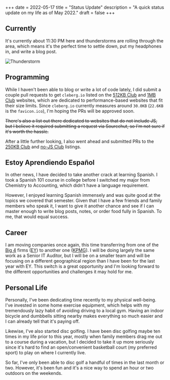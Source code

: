 +++
date = 2022-05-17
title = "Status Update"
description = "A quick status update on my life as of May 2022."
draft = false
+++

## Currently

It's currently about 11:30 PM here and thunderstorms are rolling through the
area, which means it's the perfect time to settle down, put my headphones in,
and write a blog post.

![Thunderstorm](https://img.cleberg.io/blog/20220517-status-update/thunderstorm.jpg)

## Programming

While I haven't been able to blog or write a lot of code lately, I did submit a
couple pull requests to get `cleberg.io` listed on the
[512KB Club](https://512kb.club/) and [1MB Club](https://1mb.club/) websites,
which are dedicated to performance-based websites that fit their size limits.
Since `cleberg.io` currently measures around `30.0KB` (`22.6KB` is the
`favicon.ico`), I'm hoping the PRs will be approved soon.

~~There's also a list out there dedicated to websites that do not include JS,
but I believe it required submitting a request via Sourcehut, so I'm not sure if
it's worth the hassle.~~

After a little further looking, I also went ahead and submitted PRs to the
[250KB Club](https://250kb.club/) and [no-JS Club](https://no-js.club/)
listings.

## Estoy Aprendiendo Español

In other news, I have decided to take another crack at learning Spanish. I took
a Spanish 101 course in college before I switched my major from Chemistry to
Accounting, which didn't have a language requirement.

However, I enjoyed learning Spanish immensely and was quite good at the topics
we covered that semester. Given that I have a few friends and family members who
speak it, I want to give it another chance and see if I can master enough to
write blog posts, notes, or order food fully in Spanish. To me, that would equal
success.

## Career

I am moving companies once again, this time transferring from one of the
[Big 4](https://en.wikipedia.org/wiki/Big_Four_accounting_firms) firms
([EY](https://en.wikipedia.org/wiki/Ernst_%26_Young)) to another one
([KPMG](https://en.wikipedia.org/wiki/KPMG)). I will be doing largely the same
work as a Senior IT Auditor, but I will be on a smaller team and will be
focusing on a different geographical region than I have been for the last year
with EY. This switch is a great opportunity and I'm looking forward to the
different opportunities and challenges it may hold for me.

## Personal Life

Personally, I've been dedicating time recently to my physical well-being. I've
invested in some home exercise equipment, which helps with my tremendously lazy
habit of avoiding driving to a local gym. Having an indoor bicycle and dumbbells
sitting nearby makes everything so much easier and I can already tell that it's
paying off.

Likewise, I've also started disc golfing. I have been disc golfing maybe ten
times in my life prior to this year, mostly when family members drag me out to a
course during a vacation, but I decided to take it up more seriously since it's
hard to find an open/convenient basketball court (my preferred sport) to play on
where I currently live.

So far, I've only been able to disc golf a handful of times in the last month or
two. However, it's been fun and it's a nice way to spend an hour or two outdoors
on the weekends.
